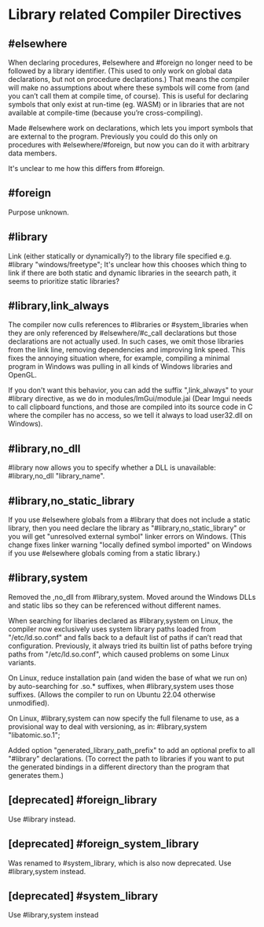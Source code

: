 # Library related Compiler Directives

## #elsewhere

When declaring procedures, #elsewhere and #foreign no longer need to be followed by a library identifier. (This used to only work on global data declarations, but not on procedure declarations.) That means the compiler will make no assumptions about where these symbols will come from (and you can’t call them at compile time, of course). This is useful for declaring symbols that only exist at run-time (eg. WASM) or in libraries that are not available at compile-time (because you’re cross-compiling).

Made #elsewhere work on declarations, which lets you import symbols that are external to the program. Previously you could do this only on procedures with #elsewhere/#foreign, but now you can do it with arbitrary data members.

It's unclear to me how this differs from #foreign.

## #foreign

Purpose unknown.

## #library

Link (either statically or dynamically?) to the library file specified e.g. #library "windows/freetype";
It's unclear how this chooses which thing to link if there are both static and dynamic libraries in the seearch path, it seems to prioritize static libraries?

## #library,link_always

The compiler now culls references to #libraries or #system_libraries when they are only referenced by #elsewhere/#c_call declarations but those declarations are not actually used. In such cases, we omit those libraries from the link line, removing dependencies and improving link speed. This fixes the annoying situation where, for example, compiling a minimal program in Windows was pulling in all kinds of Windows libraries and OpenGL.

If you don't want this behavior, you can add the suffix ",link_always" to your #library directive, as we do in modules/ImGui/module.jai (Dear Imgui needs to call clipboard functions, and those are compiled into its source code in C where the compiler has no access, so we tell it always to load user32.dll on Windows).

## #library,no_dll

#library now allows you to specify whether a DLL is unavailable: #library,no_dll "library_name".

## #library,no_static_library

If you use #elsewhere globals from a #library that does not include a static library, then you need declare the library as "#library,no_static_library" or you will get "unresolved external symbol" linker errors on Windows. (This change fixes linker warning "locally defined symbol imported" on Windows if you use #elsewhere globals coming from a static library.)

## #library,system

Removed the ,no_dll from #library,system. Moved around the Windows DLLs and static libs so they can be referenced without different names.

When searching for libaries declared as #library,system on Linux, the compiler now exclusively uses system library paths loaded from "/etc/ld.so.conf" and falls back to a default list of paths if can’t read that configuration. Previously, it always tried its builtin list of paths before trying paths from "/etc/ld.so.conf", which caused problems on some Linux variants.

On Linux, reduce installation pain (and widen the base of what we run on) by auto-searching for .so.* suffixes, when #library,system uses those suffixes. (Allows the compiler to run on Ubuntu 22.04 otherwise unmodified).

On Linux, #library,system can now specify the full filename to use, as a provisional way to deal with versioning, as in: #library,system "libatomic.so.1";

Added option "generated_library_path_prefix" to add an optional prefix to all "#library" declarations. (To correct the path to libraries if you want to put the generated bindings in a different directory than the program that generates them.)

## [deprecated] #foreign_library

Use #library instead.

## [deprecated] #foreign_system_library

Was renamed to #system_library, which is also now deprecated. Use #library,system instead.

## [deprecated] #system_library

Use #library,system instead

